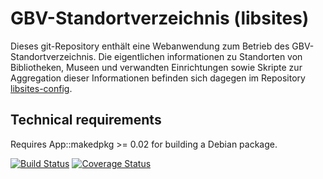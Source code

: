 # GBV-Standortverzeichnis (libsites)

Dieses git-Repository enthält eine Webanwendung zum Betrieb des GBV-Standortverzeichnis. Die eigentlichen informationen zu Standorten von Bibliotheken, Museen und verwandten Einrichtungen sowie Skripte zur Aggregation dieser Informationen befinden sich dagegen im Repository [libsites-config](https://github.com/gbv/libsites-config).

## Technical requirements

Requires App::makedpkg >= 0.02 for building a Debian package.

[![Build Status](https://travis-ci.org/gbv/libsites.png)](https://travis-ci.org/gbv/libsites)
[![Coverage Status](https://coveralls.io/repos/gbv/libsites/badge.png?branch=master)](https://coveralls.io/r/gbv/libsites?branch=master)
